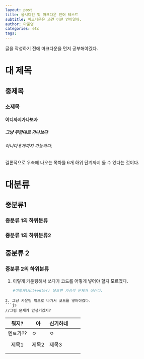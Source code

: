 ```yaml
---
layout: post
title: 옵시디언 및 마크다운 언어 테스트
subtitle: 마크다운은 과연 어떤 언어일까.
author: 마준영
categories: etc
tags:
---
```

글을 작성하기 전에 마크다운을 먼저 공부해야겠다.
# 대 제목
## 중제목
### 소제목
#### 어디까지가나보자
##### 그냥 무한대로 가나보다
###### 아니다 6개까지 가능하다.

결론적으로 우측에 나오는 목차를 6개 하위 단계까지 둘 수 있다는 것이다.

# 대분류
## 중분류1
### 중분류 1의 하위분류
### 중분류 1의 하위분류2
## 중분류 2
### 중분류 2의 하위분류

1. 이렇게 카운팅해서 쓰다가 코드를 어떻게 넣어야 할지 모르곘다.
   ```python
   #이렇게(Alt+enter) 넣으면 가끔씩 문제가 생긴다.
```
2. 그냥 카운팅 밖으로 나가서 코드를 넣어야겠다.
```js
//그럼 문제가 안생기겠지?
```

|  뭐지?  | 아   | 신기하네 |     |     |
| :---: | --- | ---- | --- | --- |
| 엔ㅌ가?? | ㅇ   | ㅇ    |     |     |
|       |     |      |     |     |
|  제목1  | 제목2 | 제목3  |     |     |
|       |     |      |     |     |
|       |     |      |     |     |
